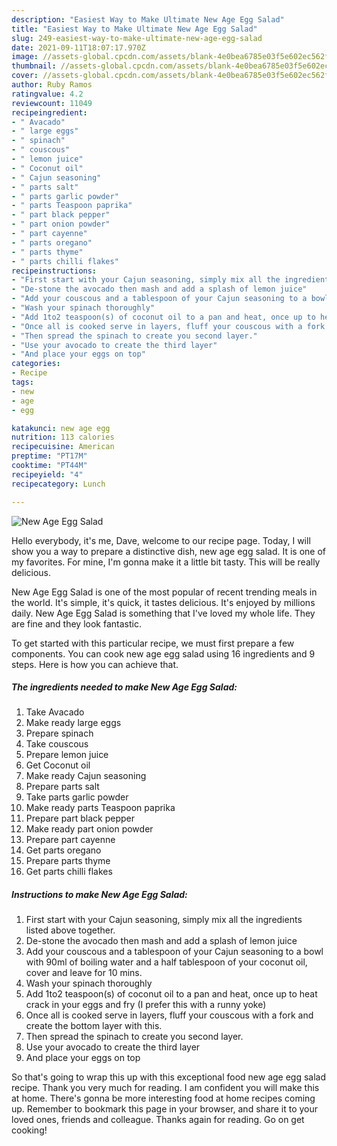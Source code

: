 ```yaml
---
description: "Easiest Way to Make Ultimate New Age Egg Salad"
title: "Easiest Way to Make Ultimate New Age Egg Salad"
slug: 249-easiest-way-to-make-ultimate-new-age-egg-salad
date: 2021-09-11T18:07:17.970Z
image: //assets-global.cpcdn.com/assets/blank-4e0bea6785e03f5e602ec562f230caae08da540cada707380b4fe1bbebba43da.png
thumbnail: //assets-global.cpcdn.com/assets/blank-4e0bea6785e03f5e602ec562f230caae08da540cada707380b4fe1bbebba43da.png
cover: //assets-global.cpcdn.com/assets/blank-4e0bea6785e03f5e602ec562f230caae08da540cada707380b4fe1bbebba43da.png
author: Ruby Ramos
ratingvalue: 4.2
reviewcount: 11049
recipeingredient:
- " Avacado"
- " large eggs"
- " spinach"
- " couscous"
- " lemon juice"
- " Coconut oil"
- " Cajun seasoning"
- " parts salt"
- " parts garlic powder"
- " parts Teaspoon paprika"
- " part black pepper"
- " part onion powder"
- " part cayenne"
- " parts oregano"
- " parts thyme"
- " parts chilli flakes"
recipeinstructions:
- "First start with your Cajun seasoning, simply mix all the ingredients listed above together."
- "De-stone the avocado then mash and add a splash of lemon juice"
- "Add your couscous and a tablespoon of your Cajun seasoning to a bowl with 90ml of boiling water and a half tablespoon of your coconut oil, cover and leave for 10 mins."
- "Wash your spinach thoroughly"
- "Add 1to2 teaspoon(s) of coconut oil to a pan and heat, once up to heat crack in your eggs and fry (I prefer this with a runny yoke)"
- "Once all is cooked serve in layers, fluff your couscous with a fork and create the bottom layer with this."
- "Then spread the spinach to create you second layer."
- "Use your avocado to create the third layer"
- "And place your eggs on top"
categories:
- Recipe
tags:
- new
- age
- egg

katakunci: new age egg 
nutrition: 113 calories
recipecuisine: American
preptime: "PT17M"
cooktime: "PT44M"
recipeyield: "4"
recipecategory: Lunch

---
```



![New Age Egg Salad](//assets-global.cpcdn.com/assets/blank-4e0bea6785e03f5e602ec562f230caae08da540cada707380b4fe1bbebba43da.png)

Hello everybody, it's me, Dave, welcome to our recipe page. Today, I will show you a way to prepare a distinctive dish, new age egg salad. It is one of my favorites. For mine, I'm gonna make it a little bit tasty. This will be really delicious.

New Age Egg Salad is one of the most popular of recent trending meals in the world. It's simple, it's quick, it tastes delicious. It's enjoyed by millions daily. New Age Egg Salad is something that I've loved my whole life. They are fine and they look fantastic.




To get started with this particular recipe, we must first prepare a few components. You can cook new age egg salad using 16 ingredients and 9 steps. Here is how you can achieve that.

<!--inarticleads1-->

##### The ingredients needed to make New Age Egg Salad:

1. Take  Avacado
1. Make ready  large eggs
1. Prepare  spinach
1. Take  couscous
1. Prepare  lemon juice
1. Get  Coconut oil
1. Make ready  Cajun seasoning
1. Prepare  parts salt
1. Take  parts garlic powder
1. Make ready  parts Teaspoon paprika
1. Prepare  part black pepper
1. Make ready  part onion powder
1. Prepare  part cayenne
1. Get  parts oregano
1. Prepare  parts thyme
1. Get  parts chilli flakes




<!--inarticleads2-->

##### Instructions to make New Age Egg Salad:

1. First start with your Cajun seasoning, simply mix all the ingredients listed above together.
1. De-stone the avocado then mash and add a splash of lemon juice
1. Add your couscous and a tablespoon of your Cajun seasoning to a bowl with 90ml of boiling water and a half tablespoon of your coconut oil, cover and leave for 10 mins.
1. Wash your spinach thoroughly
1. Add 1to2 teaspoon(s) of coconut oil to a pan and heat, once up to heat crack in your eggs and fry (I prefer this with a runny yoke)
1. Once all is cooked serve in layers, fluff your couscous with a fork and create the bottom layer with this.
1. Then spread the spinach to create you second layer.
1. Use your avocado to create the third layer
1. And place your eggs on top




So that's going to wrap this up with this exceptional food new age egg salad recipe. Thank you very much for reading. I am confident you will make this at home. There's gonna be more interesting food at home recipes coming up. Remember to bookmark this page in your browser, and share it to your loved ones, friends and colleague. Thanks again for reading. Go on get cooking!
